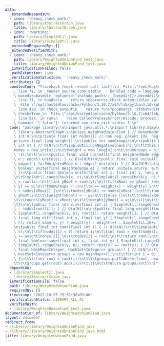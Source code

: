 ```yaml
---
data:
  _extendedDependsOn:
  - icon: ':heavy_check_mark:'
    path: library/AbstractGraph.java
    title: library/AbstractGraph.java
  - icon: ':warning:'
    path: library/SimpleUtil.java
    title: library/SimpleUtil.java
  _extendedRequiredBy: []
  _extendedVerifiedWith:
  - icon: ':heavy_check_mark:'
    path: library/WeightedUnionFind_test.java
    title: library/WeightedUnionFind_test.java
  _isVerificationFailed: false
  _pathExtension: java
  _verificationStatusIcon: ':heavy_check_mark:'
  attributes: {}
  bundledCode: "Traceback (most recent call last):\n  File \"/opt/hostedtoolcache/Python/3.10.7/x64/lib/python3.10/site-packages/onlinejudge_verify/documentation/build.py\"\
    , line 71, in _render_source_code_stat\n    bundled_code = language.bundle(stat.path,\
    \ basedir=basedir, options={'include_paths': [basedir]}).decode()\n  File \"/opt/hostedtoolcache/Python/3.10.7/x64/lib/python3.10/site-packages/onlinejudge_verify/languages/user_defined.py\"\
    , line 71, in bundle\n    return subprocess.check_output(shlex.split(command))\n\
    \  File \"/opt/hostedtoolcache/Python/3.10.7/x64/lib/python3.10/subprocess.py\"\
    , line 420, in check_output\n    return run(*popenargs, stdout=PIPE, timeout=timeout,\
    \ check=True,\n  File \"/opt/hostedtoolcache/Python/3.10.7/x64/lib/python3.10/subprocess.py\"\
    , line 524, in run\n    raise CalledProcessError(retcode, process.args,\nsubprocess.CalledProcessError:\
    \ Command '['false']' returned non-zero exit status 1.\n"
  code: "package library;\n\nimport java.util.*;\nimport library.SimpleUtil;\nimport\
    \ library.AbstractGraph;\n\nclass WeightedUnionFind { // N=numNode\n\tpublic final\
    \ int n;\n\tprivate final int nodes[]; // non neg: parent idx, neg: - size\n\t\
    private final long weight[];\n\tpublic int numGroups;\n\n\tpublic WeightedUnionFind(final\
    \ int n) { // O(N)\n\t\tSimpleUtil.nonNegativeCheck(n);\n\t\tthis.n = n;\n\t\t\
    nodes = new int[n];\n\t\tweight = new long[n];\n\t\tnumGroups = n;\n\t\tArrays.fill(nodes,\
    \ -1);\n\t}\n\n\tpublic final void uniteAll(final WeightedNode edges) { for(WeightedEdge\
    \ e : edges) unite(e); } // O(a(N)M)\n\tpublic final void uniteAll(final WeightedEdge[]\
    \ edges) { for(WeightedEdge e : edges) unite(e); } // O(a(N)M)\n\tpublic final\
    \ boolean unite(final WeightedEdge e) { return unite(e.source, e.target, e.cost);\
    \ }\n\tpublic final boolean unite(final int x, final int y, long w) { // O(a(N))\n\
    \t\tSimpleUtil.rangeCheck(x, n);\n\t\tSimpleUtil.rangeCheck(y, n);\n\t\tint xRoot\
    \ = root(x);\n\t\tint yRoot = root(y);\n\t\tif(xRoot == yRoot) return diff(x,\
    \ y) == w;\n\t\tnumGroups --;\n\t\tw += weight(x) - weight(y);\n\t\tif(nodes[yRoot]\
    \ < nodes[xRoot]) {\n\t\t\tnodes[yRoot] += nodes[xRoot];\n\t\t\tnodes[xRoot] =\
    \ yRoot;\n\t\t\tweight[xRoot] = - w;\n\t\t}else {\n\t\t\tnodes[xRoot] += nodes[yRoot];\n\
    \t\t\tnodes[yRoot] = xRoot;\n\t\t\tweight[yRoot] = w;\n\t\t}\n\t\treturn false;\n\
    \t}\n\n\tpublic final int size(final int i) { SimpleUtil.rangeCheck(i, n); return\
    \ - nodes[root(i)]; } // O(a(N))\n\n\tpublic final long weight(final int i) {\
    \ SimpleUtil.rangeCheck(i, n); root(i); return weight[i]; } // O(a(N))\n\n\tpublic\
    \ final long diff(final int x, final int y) { SimpleUtil.rangeCheck(x, n); SimpleUtil.rangeCheck(y,\
    \ n); return same(x, y) ? weight(y) - weight(x) : SimpleUtil.INF; } // O(a(N))\n\
    \n\tpublic final int root(final int i) { // O(a(N))\n\t\tSimpleUtil.rangeCheck(i,\
    \ n);\n\t\tif(nodes[i] < 0) return i;\n\t\tint root = root(nodes[i]);\n\t\tweight[i]\
    \ += weight[nodes[i]];\n\t\tnodes[i] = root;\n\t\treturn root;\n\t}\n\n\tpublic\
    \ final boolean same(final int x, final int y) { SimpleUtil.rangeCheck(x, n);\
    \ SimpleUtil.rangeCheck(y, n); return root(x) == root(y); } // O(a(N))\n\n\tpublic\
    \ final HashMap<Integer, HashSet<Integer>> groups() { // O(N)\n\t\tHashMap<Integer,\
    \ HashSet<Integer>> groups = new HashMap<>();\n\t\tfor(int i = 0; i < n; i ++)\
    \ {\n\t\t\tint root = root(i);\n\t\t\tgroups.putIfAbsent(root, new HashSet<>());\n\
    \t\t\tgroups.get(root).add(i);\n\t\t}\n\t\treturn groups;\n\t}\n}"
  dependsOn:
  - library/SimpleUtil.java
  - library/AbstractGraph.java
  isVerificationFile: false
  path: library/WeightedUnionFind.java
  requiredBy: []
  timestamp: '2022-10-05 15:32:30+09:00'
  verificationStatus: LIBRARY_ALL_AC
  verifiedWith:
  - library/WeightedUnionFind_test.java
documentation_of: library/WeightedUnionFind.java
layout: document
redirect_from:
- /library/library/WeightedUnionFind.java
- /library/library/WeightedUnionFind.java.html
title: library/WeightedUnionFind.java
---
```

